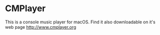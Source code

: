 # CMPlayer
This is a console music player for macOS. Find it also downloadable on it's web page http://www.cmplayer.org
